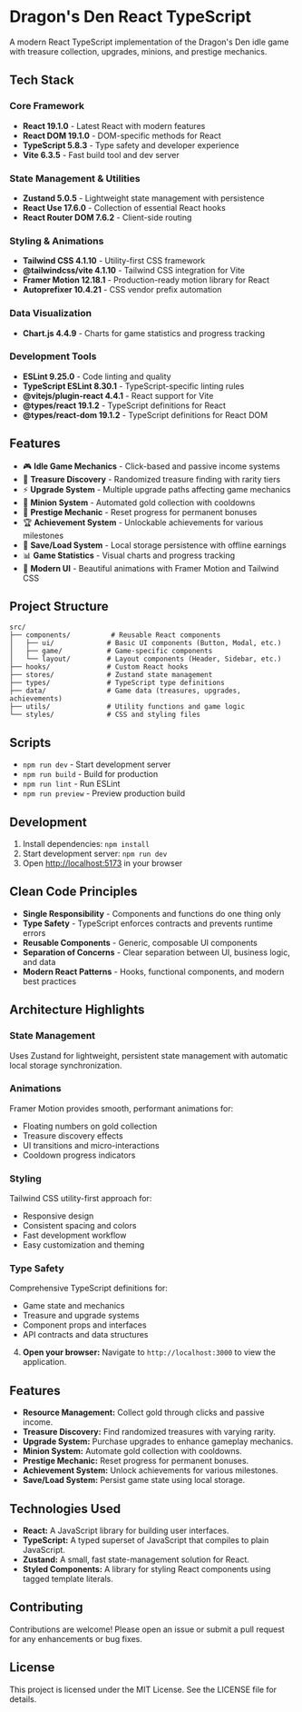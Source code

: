 # Dragon's Den React TypeScript

A modern React TypeScript implementation of the Dragon's Den idle game with treasure collection, upgrades, minions, and prestige mechanics.

## Tech Stack

### Core Framework
- **React 19.1.0** - Latest React with modern features
- **React DOM 19.1.0** - DOM-specific methods for React
- **TypeScript 5.8.3** - Type safety and developer experience
- **Vite 6.3.5** - Fast build tool and dev server

### State Management & Utilities
- **Zustand 5.0.5** - Lightweight state management with persistence
- **React Use 17.6.0** - Collection of essential React hooks
- **React Router DOM 7.6.2** - Client-side routing

### Styling & Animations
- **Tailwind CSS 4.1.10** - Utility-first CSS framework
- **@tailwindcss/vite 4.1.10** - Tailwind CSS integration for Vite
- **Framer Motion 12.18.1** - Production-ready motion library for React
- **Autoprefixer 10.4.21** - CSS vendor prefix automation

### Data Visualization
- **Chart.js 4.4.9** - Charts for game statistics and progress tracking

### Development Tools
- **ESLint 9.25.0** - Code linting and quality
- **TypeScript ESLint 8.30.1** - TypeScript-specific linting rules
- **@vitejs/plugin-react 4.4.1** - React support for Vite
- **@types/react 19.1.2** - TypeScript definitions for React
- **@types/react-dom 19.1.2** - TypeScript definitions for React DOM

## Features

- 🎮 **Idle Game Mechanics** - Click-based and passive income systems
- 💎 **Treasure Discovery** - Randomized treasure finding with rarity tiers
- ⚡ **Upgrade System** - Multiple upgrade paths affecting game mechanics
- 👹 **Minion System** - Automated gold collection with cooldowns
- 🌟 **Prestige Mechanic** - Reset progress for permanent bonuses
- 🏆 **Achievement System** - Unlockable achievements for various milestones
- 💾 **Save/Load System** - Local storage persistence with offline earnings
- 📊 **Game Statistics** - Visual charts and progress tracking
- 🎨 **Modern UI** - Beautiful animations with Framer Motion and Tailwind CSS

## Project Structure

```
src/
├── components/          # Reusable React components
│   ├── ui/             # Basic UI components (Button, Modal, etc.)
│   ├── game/           # Game-specific components
│   └── layout/         # Layout components (Header, Sidebar, etc.)
├── hooks/              # Custom React hooks
├── stores/             # Zustand state management
├── types/              # TypeScript type definitions
├── data/               # Game data (treasures, upgrades, achievements)
├── utils/              # Utility functions and game logic
└── styles/             # CSS and styling files
```

## Scripts

- `npm run dev` - Start development server
- `npm run build` - Build for production
- `npm run lint` - Run ESLint
- `npm run preview` - Preview production build

## Development

1. Install dependencies: `npm install`
2. Start development server: `npm run dev`
3. Open [http://localhost:5173](http://localhost:5173) in your browser

## Clean Code Principles

- **Single Responsibility** - Components and functions do one thing only
- **Type Safety** - TypeScript enforces contracts and prevents runtime errors
- **Reusable Components** - Generic, composable UI components
- **Separation of Concerns** - Clear separation between UI, business logic, and data
- **Modern React Patterns** - Hooks, functional components, and modern best practices

## Architecture Highlights

### State Management
Uses Zustand for lightweight, persistent state management with automatic local storage synchronization.

### Animations
Framer Motion provides smooth, performant animations for:
- Floating numbers on gold collection
- Treasure discovery effects
- UI transitions and micro-interactions
- Cooldown progress indicators

### Styling
Tailwind CSS utility-first approach for:
- Responsive design
- Consistent spacing and colors
- Fast development workflow
- Easy customization and theming

### Type Safety
Comprehensive TypeScript definitions for:
- Game state and mechanics
- Treasure and upgrade systems
- Component props and interfaces
- API contracts and data structures

4. **Open your browser:**
   Navigate to `http://localhost:3000` to view the application.

## Features

- **Resource Management:** Collect gold through clicks and passive income.
- **Treasure Discovery:** Find randomized treasures with varying rarity.
- **Upgrade System:** Purchase upgrades to enhance gameplay mechanics.
- **Minion System:** Automate gold collection with cooldowns.
- **Prestige Mechanic:** Reset progress for permanent bonuses.
- **Achievement System:** Unlock achievements for various milestones.
- **Save/Load System:** Persist game state using local storage.

## Technologies Used

- **React:** A JavaScript library for building user interfaces.
- **TypeScript:** A typed superset of JavaScript that compiles to plain JavaScript.
- **Zustand:** A small, fast state-management solution for React.
- **Styled Components:** A library for styling React components using tagged template literals.

## Contributing

Contributions are welcome! Please open an issue or submit a pull request for any enhancements or bug fixes.

## License

This project is licensed under the MIT License. See the LICENSE file for details.